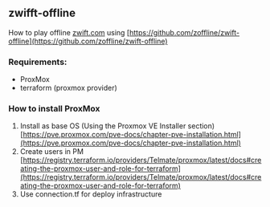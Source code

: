 ## zwifft-offline
How to play offline [zwift.com](zwift.com) using [https://github.com/zoffline/zwift-offline](https://github.com/zoffline/zwift-offline)  
### Requirements:
* ProxMox  
* terraform (proxmox provider)  
### How to install ProxMox  
1. Install as base OS (Using the Proxmox VE Installer section)  
[https://pve.proxmox.com/pve-docs/chapter-pve-installation.html](https://pve.proxmox.com/pve-docs/chapter-pve-installation.html)  
2. Create users in PM  
[https://registry.terraform.io/providers/Telmate/proxmox/latest/docs#creating-the-proxmox-user-and-role-for-terraform](https://registry.terraform.io/providers/Telmate/proxmox/latest/docs#creating-the-proxmox-user-and-role-for-terraform)  
3. Use connection.tf for deploy infrastructure  
